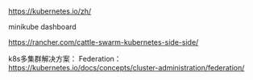 ###
https://kubernetes.io/zh/

minikube dashboard

https://rancher.com/cattle-swarm-kubernetes-side-side/

k8s多集群解决方案：
Federation：https://kubernetes.io/docs/concepts/cluster-administration/federation/


